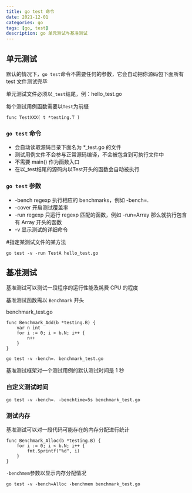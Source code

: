 ```yaml
---
title: go test 命令
date: 2021-12-01
categories: go
tags: [go, test]
description: go 单元测试与基准测试
---
```


## 单元测试
默认的情况下，`go test`命令不需要任何的参数，它会自动把你源码包下面所有 test 文件测试完毕

单元测试文件必须以`_test`结尾，例：hello_test.go

每个测试用例函数需要以`Test`为前缀

```
func TestXXX( t *testing.T )
```

### `go test` 命令
- 会自动读取源码目录下面名为 *_test.go 的文件
- 测试用例文件不会参与正常源码编译，不会被包含到可执行文件中
- 不需要 main() 作为函数入口
- 在以_test结尾的源码内以Test开头的函数会自动被执行

### `go test` 参数
- -bench regexp 执行相应的 benchmarks，例如 -bench=.
- -cover 开启测试覆盖率
- -run regexp 只运行 regexp 匹配的函数，例如 -run=Array 那么就执行包含有 Array 开头的函数
- -v 显示测试的详细命令


#指定某测试文件的某方法
```
go test -v -run TestA hello_test.go
```

## 基准测试
基准测试可以测试一段程序的运行性能及耗费 CPU 的程度

基准测试函数需以 `Benchmark` 开头

benchmark_test.go

``` golang
func Benchmark_Add(b *testing.B) {
    var n int
    for i := 0; i < b.N; i++ {
        n++
    }
}
```

```
go test -v -bench=. benchmark_test.go
```
基准测试框架对一个测试用例的默认测试时间是 1 秒

### 自定义测试时间
```
go test -v -bench=. -benchtime=5s benchmark_test.go
```

### 测试内存
基准测试可以对一段代码可能存在的内存分配进行统计
```golang
func Benchmark_Alloc(b *testing.B) {
    for i := 0; i < b.N; i++ {
        fmt.Sprintf("%d", i)
    }
}
```
`-benchmem`参数以显示内存分配情况
```
go test -v -bench=Alloc -benchmem benchmark_test.go
```